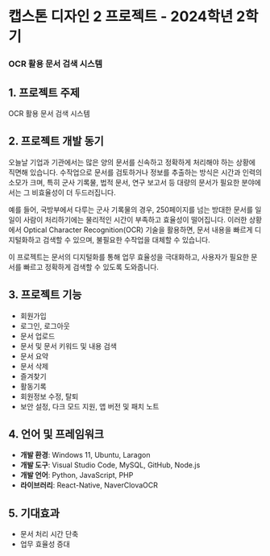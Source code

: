 # 캡스톤 디자인 2 프로젝트 - 2024학년 2학기

### OCR 활용 문서 검색 시스템

## 1. 프로젝트 주제
OCR 활용 문서 검색 시스템

## 2. 프로젝트 개발 동기
오늘날 기업과 기관에서는 많은 양의 문서를 신속하고 정확하게 처리해야 하는 상황에 직면해 있습니다. 수작업으로 문서를 검토하거나 정보를 추출하는 방식은 시간과 인력의 소모가 크며, 특히 군사 기록물, 법적 문서, 연구 보고서 등 대량의 문서가 필요한 분야에서는 그 비효율성이 더 두드러집니다.

예를 들어, 국방부에서 다루는 군사 기록물의 경우, 250페이지를 넘는 방대한 문서를 일일이 사람이 처리하기에는 물리적인 시간이 부족하고 효율성이 떨어집니다. 이러한 상황에서 Optical Character Recognition(OCR) 기술을 활용하면, 문서 내용을 빠르게 디지털화하고 검색할 수 있으며, 불필요한 수작업을 대체할 수 있습니다.

이 프로젝트는 문서의 디지털화를 통해 업무 효율성을 극대화하고, 사용자가 필요한 문서를 빠르고 정확하게 검색할 수 있도록 도와줍니다.

## 3. 프로젝트 기능
- 회원가입
- 로그인, 로그아웃
- 문서 업로드
- 문서 및 문서 키워드 및 내용 검색
- 문서 요약
- 문서 삭제
- 즐겨찾기
- 활동기록
- 회원정보 수정, 탈퇴
- 보안 설정, 다크 모드 지원, 앱 버전 및 패치 노트

## 4. 언어 및 프레임워크
- **개발 환경**: Windows 11, Ubuntu, Laragon
- **개발 도구**: Visual Studio Code, MySQL, GitHub, Node.js
- **개발 언어**: Python, JavaScript, PHP
- **라이브러리**: React-Native, NaverClovaOCR

## 5. 기대효과
- 문서 처리 시간 단축
- 업무 효율성 증대
